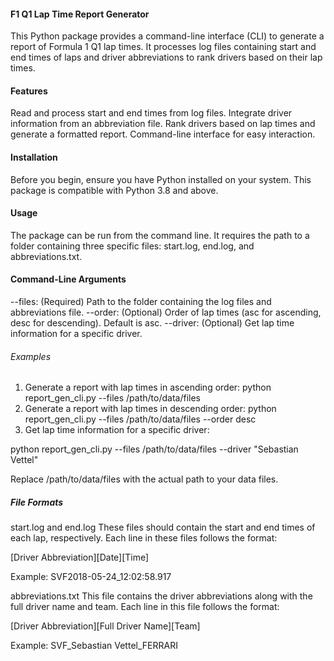 #### F1 Q1 Lap Time Report Generator
This Python package provides a command-line interface (CLI) to generate a report of Formula 1 Q1 lap times. It processes log files containing start and end times of laps and driver abbreviations to rank drivers based on their lap times.

#### Features
Read and process start and end times from log files.
Integrate driver information from an abbreviation file.
Rank drivers based on lap times and generate a formatted report.
Command-line interface for easy interaction.

#### Installation
Before you begin, ensure you have Python installed on your system. This package is compatible with Python 3.8 and above.

#### Usage
The package can be run from the command line. It requires the path to a folder containing three specific files: start.log, end.log, and abbreviations.txt.

#### Command-Line Arguments
--files: (Required) Path to the folder containing the log files and abbreviations file.
--order: (Optional) Order of lap times (asc for ascending, desc for descending). Default is asc.
--driver: (Optional) Get lap time information for a specific driver.

###### Examples
1. Generate a report with lap times in ascending order: python report_gen_cli.py --files /path/to/data/files
2. Generate a report with lap times in descending order: python report_gen_cli.py --files /path/to/data/files --order desc
3. Get lap time information for a specific driver:

python report_gen_cli.py --files /path/to/data/files --driver "Sebastian Vettel"

Replace /path/to/data/files with the actual path to your data files.

##### File Formats
start.log and end.log
These files should contain the start and end times of each lap, respectively. Each line in these files follows the format:

[Driver Abbreviation][Date][Time]

Example: SVF2018-05-24_12:02:58.917

abbreviations.txt
This file contains the driver abbreviations along with the full driver name and team. Each line in this file follows the format:

[Driver Abbreviation][Full Driver Name][Team]

Example: SVF_Sebastian Vettel_FERRARI

